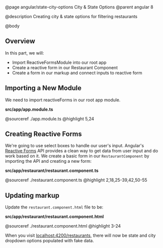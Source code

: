 @page angular/state-city-options City & State Options
@parent angular 8

@description Creating city & state options for filtering restaurants

@body

## Overview

In this part, we will:

- Import ReactiveFormsModule into our root app
- Create a reactive form in our Restaurant Component
- Create a form in our markup and connect inputs to reactive form

## Importing a New Module

We need to import reactiveForms in our root app module.

__src/app/app.module.ts__

@sourceref ./app.module.ts
@highlight 5,24

## Creating Reactive Forms

We're going to use select boxes to handle our user's input. Angular's <a href="https://angular.io/guide/reactive-forms" target="_blank">Reactive Forms</a> API provides a clean way to get data from user input and do work based on it. We create a basic form in our `RestaurantComponent` by importing the API and creating a new form:

__src/app/restaurant/restaurant.component.ts__

@sourceref ./restaurant.component.ts
@highlight 2,18,25-39,42,50-55

## Updating markup

Update the ``restaurant.component.html`` file to be:

__src/app/restaurant/restaurant.component.html__

@sourceref ./restaurant.component.html
@highlight 3-24

When you visit <a href="http://localhost:4200/restaurants" target="\_blank">localhost:4200/restaurants</a>, there will now be state and city dropdown options populated with fake data.
